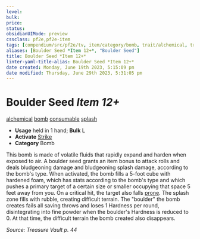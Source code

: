 ```yaml
---
level:
bulk:
price:
status:
obsidianUIMode: preview
cssclass: pf2e,pf2e-item
tags: [compendium/src/pf2e/tv, item/category/bomb, trait/alchemical, trait/bomb, trait/consumable, trait/splash]
aliases: [Boulder Seed *Item 12+*, "Boulder Seed"]
title: Boulder Seed *Item 12+*
linter-yaml-title-alias: Boulder Seed *Item 12+*
date created: Monday, June 19th 2023, 5:15:09 pm
date modified: Thursday, June 29th 2023, 5:31:05 pm
---
```


# Boulder Seed *Item 12+*

[alchemical](rules/traits/alchemical.md) [bomb](rules/traits/bomb.md) [consumable](rules/traits/consumable.md) [splash](rules/traits/splash.md)  

- **Usage** held in 1 hand; **Bulk** L
- **Activate** [Strike](rules/actions/strike.md)
- **Category** Bomb

This bomb is made of volatile fluids that rapidly expand and harden when exposed to air. A boulder seed grants an item bonus to attack rolls and deals bludgeoning damage and bludgeoning splash damage, according to the bomb's type. When activated, the bomb fills a 5-foot cube with hardened foam, which has stats according to the bomb's type and which pushes a primary target of a certain size or smaller occupying that space 5 feet away from you. On a critical hit, the target also falls [prone](rules/conditions.md#Prone). The splash zone fills with rubble, creating difficult terrain. The "boulder" the bomb creates fails all saving throws and loses 1 Hardness per round, disintegrating into fine powder when the boulder's Hardness is reduced to 0. At that time, the difficult terrain the bomb created also disappears.

*Source: Treasure Vault p. 44*
